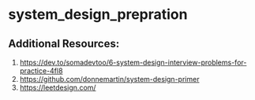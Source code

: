 # system_design_prepration

## Additional Resources:
1. https://dev.to/somadevtoo/6-system-design-interview-problems-for-practice-4fl8
2. https://github.com/donnemartin/system-design-primer
3. https://leetdesign.com/
